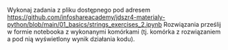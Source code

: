 Wykonaj zadania z pliku dostępnego pod adresem https://github.com/infoshareacademy/jdszr4-materialy-python/blob/main/01_basics/strings_exercises_2.ipynb
Rozwiązania prześlij w formie notebooka z wykonanymi komórkami (tj. komórka z rozwiązaniem a pod nią wyświetlony wynik działania kodu).
